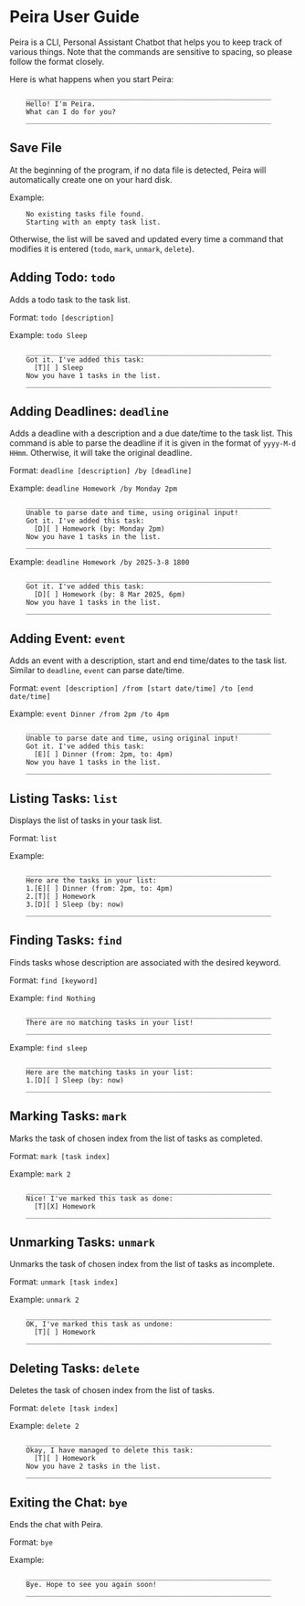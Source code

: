 # Peira User Guide
Peira is a CLI, Personal Assistant Chatbot that helps you to keep track of various things.
Note that the commands are sensitive to spacing, so please follow the format closely.

Here is what happens when you start Peira:
```
    ____________________________________________________________
    Hello! I'm Peira.
    What can I do for you?
    ____________________________________________________________
```
## Save File
At the beginning of the program, if no data file is detected, Peira
will automatically create one on your hard disk.
<br/>

Example:
```
    No existing tasks file found.
    Starting with an empty task list.
```

Otherwise, the list will be saved and updated every time a command that 
modifies it is entered (`todo`, `mark`, `unmark`, `delete`). 

## Adding Todo: `todo`
Adds a todo task to the task list.

Format: `todo [description]`

Example: `todo Sleep`

```
    ____________________________________________________________
    Got it. I've added this task:
      [T][ ] Sleep
    Now you have 1 tasks in the list.
    ____________________________________________________________
```

## Adding Deadlines: `deadline`
Adds a deadline with a description and a due date/time to the task list.
This command is able to parse the deadline if it is given in the format
of `yyyy-M-d HHmm`. Otherwise, it will take the original deadline.

Format: `deadline [description] /by [deadline]`

Example: `deadline Homework /by Monday 2pm`
```
    ____________________________________________________________
    Unable to parse date and time, using original input!
    Got it. I've added this task:
      [D][ ] Homework (by: Monday 2pm)
    Now you have 1 tasks in the list.
    ____________________________________________________________
```
Example: `deadline Homework /by 2025-3-8 1800`
```
    ____________________________________________________________
    Got it. I've added this task:
      [D][ ] Homework (by: 8 Mar 2025, 6pm)
    Now you have 1 tasks in the list.
    ____________________________________________________________
```

## Adding Event: `event`
Adds an event with a description, start and end time/dates to the
task list. Similar to `deadline`, `event` can parse date/time.

Format: `event [description] /from [start date/time] /to [end date/time]`

Example: `event Dinner /from 2pm /to 4pm`

```
    ____________________________________________________________
    Unable to parse date and time, using original input!
    Got it. I've added this task:
      [E][ ] Dinner (from: 2pm, to: 4pm)
    Now you have 1 tasks in the list.
    ____________________________________________________________
```

## Listing Tasks: `list`
Displays the list of tasks in your task list.

Format: `list`

Example:
```
    ____________________________________________________________
    Here are the tasks in your list:
    1.[E][ ] Dinner (from: 2pm, to: 4pm)
    2.[T][ ] Homework
    3.[D][ ] Sleep (by: now)
    ____________________________________________________________
```

## Finding Tasks: `find`
Finds tasks whose description are associated with the desired keyword.

Format: `find [keyword]`

Example: `find Nothing`
```
    ____________________________________________________________
    There are no matching tasks in your list!
    ____________________________________________________________
```
Example: `find sleep`
```
    ____________________________________________________________
    Here are the matching tasks in your list:
    1.[D][ ] Sleep (by: now)
    ____________________________________________________________
```

## Marking Tasks: `mark`
Marks the task of chosen index from the list of tasks as completed.

Format: `mark [task index]`

Example: `mark 2`
```
    ____________________________________________________________
    Nice! I've marked this task as done:
      [T][X] Homework
    ____________________________________________________________
```

## Unmarking Tasks: `unmark`
Unmarks the task of chosen index from the list of tasks as incomplete.

Format: `unmark [task index]`

Example: `unmark 2`
```
    ____________________________________________________________
    OK, I've marked this task as undone:
      [T][ ] Homework
    ____________________________________________________________
```

## Deleting Tasks: `delete`
Deletes the task of chosen index from the list of tasks.

Format: `delete [task index]`

Example: `delete 2`
```
    ____________________________________________________________
    Okay, I have managed to delete this task:
      [T][ ] Homework
    Now you have 2 tasks in the list.
    ____________________________________________________________
```

## Exiting the Chat: `bye`
Ends the chat with Peira.

Format: `bye`

Example:
```
    ____________________________________________________________
    Bye. Hope to see you again soon!
    ____________________________________________________________

```